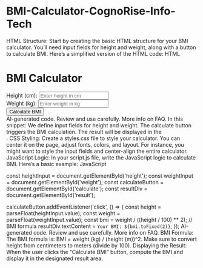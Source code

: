 # BMI-Calculator-CognoRise-Info-Tech
HTML Structure:
Start by creating the basic HTML structure for your BMI calculator. You’ll need input fields for height and weight, along with a button to calculate BMI.
Here’s a simplified version of the HTML code:
HTML

<!DOCTYPE html>
<html lang="en">
<head>
    <meta charset="UTF-8">
    <meta name="viewport" content="width=device-width, initial-scale=1.0">
    <link rel="stylesheet" href="styles.css">
    <title>BMI Calculator</title>
</head>
<body>
    <h1>BMI Calculator</h1>
    <div class="input-container">
        <label for="height">Height (cm):</label>
        <input type="number" id="height" placeholder="Enter height in cm">
    </div>
    <div class="input-container">
        <label for="weight">Weight (kg):</label>
        <input type="number" id="weight" placeholder="Enter weight in kg">
    </div>
    <button id="calculate">Calculate BMI</button>
    <div id="result"></div>
    <script src="script.js"></script>
</body>
</html>
AI-generated code. Review and use carefully. More info on FAQ.
In this snippet:
We define input fields for height and weight.
The calculate button triggers the BMI calculation.
The result will be displayed in the <div id="result">.
CSS Styling:
Create a styles.css file to style your calculator. You can center it on the page, adjust fonts, colors, and layout.
For instance, you might want to style the input fields and center-align the entire calculator.
JavaScript Logic:
In your script.js file, write the JavaScript logic to calculate BMI.
Here’s a basic example:
JavaScript

const heightInput = document.getElementById('height');
const weightInput = document.getElementById('weight');
const calculateButton = document.getElementById('calculate');
const resultDiv = document.getElementById('result');

calculateButton.addEventListener('click', () => {
    const height = parseFloat(heightInput.value);
    const weight = parseFloat(weightInput.value);
    const bmi = weight / ((height / 100) ** 2); // BMI formula
    resultDiv.textContent = `Your BMI: ${bmi.toFixed(2)}`;
});
AI-generated code. Review and use carefully. More info on FAQ.
BMI Formula:
The BMI formula is: BMI = weight (kg) / (height (m))^2.
Make sure to convert height from centimeters to meters (divide by 100).
Displaying the Result:
When the user clicks the “Calculate BMI” button, compute the BMI and display it in the designated result area.
